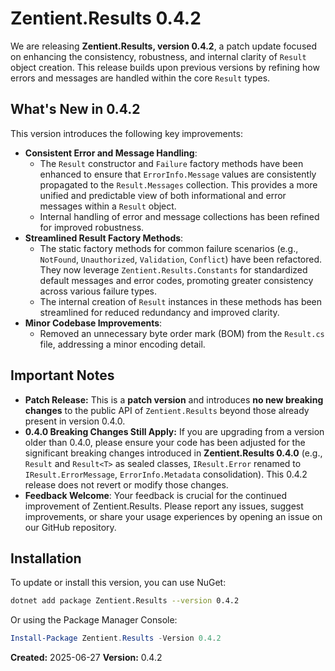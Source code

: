 # **Zentient.Results 0.4.2**

We are releasing **Zentient.Results, version 0.4.2**, a patch update focused on enhancing the consistency, robustness, and internal clarity of `Result` object creation. This release builds upon previous versions by refining how errors and messages are handled within the core `Result` types.

## **What's New in 0.4.2**

This version introduces the following key improvements:

  * **Consistent Error and Message Handling**:
      * The `Result` constructor and `Failure` factory methods have been enhanced to ensure that `ErrorInfo.Message` values are consistently propagated to the `Result.Messages` collection. This provides a more unified and predictable view of both informational and error messages within a `Result` object.
      * Internal handling of error and message collections has been refined for improved robustness.
  * **Streamlined Result Factory Methods**:
      * The static factory methods for common failure scenarios (e.g., `NotFound`, `Unauthorized`, `Validation`, `Conflict`) have been refactored. They now leverage `Zentient.Results.Constants` for standardized default messages and error codes, promoting greater consistency across various failure types.
      * The internal creation of `Result` instances in these methods has been streamlined for reduced redundancy and improved clarity.
  * **Minor Codebase Improvements**:
      * Removed an unnecessary byte order mark (BOM) from the `Result.cs` file, addressing a minor encoding detail.

## **Important Notes**

  * **Patch Release:** This is a **patch version** and introduces **no new breaking changes** to the public API of `Zentient.Results` beyond those already present in version 0.4.0.
  * **0.4.0 Breaking Changes Still Apply:** If you are upgrading from a version older than 0.4.0, please ensure your code has been adjusted for the significant breaking changes introduced in **Zentient.Results 0.4.0** (e.g., `Result` and `Result<T>` as sealed classes, `IResult.Error` renamed to `IResult.ErrorMessage`, `ErrorInfo.Metadata` consolidation). This 0.4.2 release does not revert or modify those changes.
  * **Feedback Welcome**: Your feedback is crucial for the continued improvement of Zentient.Results. Please report any issues, suggest improvements, or share your usage experiences by opening an issue on our GitHub repository.

## **Installation**

To update or install this version, you can use NuGet:

```bash
dotnet add package Zentient.Results --version 0.4.2
```

Or using the Package Manager Console:

```powershell
Install-Package Zentient.Results -Version 0.4.2
```

**Created:** 2025-06-27 **Version:** 0.4.2
